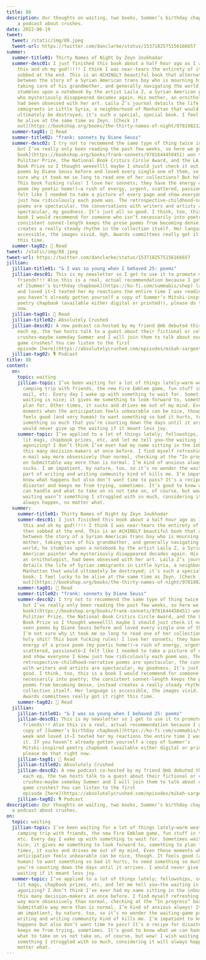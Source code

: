 ```yaml
---
title: 88
description: Our thoughts on waiting, two books, Summer’s birthday chapbook, and
    a podcast about crushes.
date: 2022-06-19
tweet:
  tweet: /static/img/88.jpeg
  tweet-url: https://twitter.com/danclarke/status/1537182575156166657
summer:
  summer-title01: Thirty Names of Night by Zeyn Joukhadar
  summer-desc01: I just finished this book about a half hour ago as I am typing
    this and oh my god!!!!! I think I was near-tears the entirety of it and then
    sobbed at the end. This is an ACHINGLY beautiful book that alternates
    between the story of a Syrian American trans boy who is mourning his mother,
    taking care of his grandmother, and generally navigating the world; he
    stumbles upon a notebook by the artist Laila Z, a Syrian American painter
    who mysteriously disappeared decades again. His mother, an ornithologist,
    had been obsessed with her art. Laila Z’s journal details the life of Syrian
    immigrants in Little Syria, a neighborhood of Manhattan that would
    ultimately be destroyed; it’s such a special, special book. I feel lucky to
    be alive at the same time as Zeyn. [Check it
    out](https://bookshop.org/books/the-thirty-names-of-night/9781982121525)!
  summer-tag01: 📖 Read
  summer-title02: "frank: sonnets by Diane Seuss"
  summer-desc02: I try not to recommend the same type of thing twice in one letter
    but I’ve really only been reading the past few weeks, so here we go! [This
    book](https://bookshop.org/books/frank-sonnets/9781644450451) won the
    Pulitzer Prize, the National Book Critics Circle Award, and the LA Times
    Book Prize so I thought weeeellll maybe I should just check it out. I’d seen
    poems by Diane Seuss before and loved every single one of them, so I’m not
    sure why it took me so long to read one of her collections? But holy shit!
    This book fucking rules! I love her sonnets; they have the energy of a prose
    poem (my poetic home!)—a rush of energy, urgent, scattered, passionate—I
    felt like I needed to take a picture of every page and show everyone I knew
    just how ridiculously each poem was. The retrospective-childhood-narrative
    poems are spectacular, the conversations with writers and artists are
    spectacular, my goodness. It’s just all so good. I think, too, this is a
    book I would recommend for someone who isn’t necessarily into poetry; the
    consistent sonnet-length keeps the prose poems from becoming dense, instead
    creates a really steady rhythm in the collection itself. Her language is
    accessible, the images vivid. Ugh. Awards committees really got it right
    this time.
  summer-tag02: 📖 Read
tweet: /static/img/88.jpeg
tweet-url: https://twitter.com/danclarke/status/1537182575156166657
jillian:
  jillian-title01: "& I was so young when I behaved 25: poems"
  jillian-desc01: This is my newsletter so I get to use it to promote my
    friends!!! Also this is a real, actual recommendation because I got my copy
    of [Summer’s birthday chapbook](https://ko-fi.com/summabis/shop) last week
    and loved it—I texted her my reactions the entire time I was reading it. If
    you haven’t already gotten yourself a copy of Summer’s Mitski-inspired
    poetry chapbook (available either digital or printed!), please do that right
    now.
  jillian-tag01: 📖 Read
  jillian-title02: Absolutely Crushed
  jillian-desc02: A new podcast co-hosted by my friend @mb debuted this week! In
    each ep, the two hosts talk to a guest about their fictional or celebrity
    crushes—maybe someday Summer and I will join them to talk about our video
    game crushes? You can listen to the first
    episode [here](https://absolutelycrushed.com/episodes/mikah-sargent-milo-thatch).
  jillian-tag02: 🎙️ Podcast
title: 88
content:
  on:
    topic: waiting
    jillian-topic: I’ve been waiting for a lot of things lately—warm weather, a
      camping trip with friends, the new Fire Emblem game, fun stuff in the
      mail, etc. Every day I wake up with something to wait for. Sometimes
      waiting is nice; it gives me something to look forward to, something to
      plan for. Other times, it sucks and drives me out of my mind. Even those
      moments when the anticipation feels unbearable can be nice, though. It
      feels good (and very human) to want something so bad it hurts, to need
      something so much that you’re counting down the days until it arrives. I
      would never give up the waiting if it meant less joy.
    summer-topic: I’ve applied to a lot of things lately; fellowships, submitted to
      lit mags, chapbook prizes, etc, and let me tell you—the waiting is
      agonizing? I don’t think I’ve ever had my name sitting in the inboxes of
      this many decision-makers at once before. I find myself refreshing my
      e-mail way more obsessively than normal, checking at the “In progress” box
      on Submittable way more than is normal. I’m kind of anxious always! It
      sucks. I am impatient, by nature, too, so it’s no wonder the waiting-game
      part of writing and writing community kind of kills me. I’m impatient to
      know what happens but also don’t want time to pass? It’s a recipe for
      disaster and keeps me from trying, sometimes. It’s good to know what we
      can handle and what to take on vs not take on, of course, but wow! I wish
      waiting wasn’t something I struggled with so much, considering it will
      always happen, no matter what.
  summer:
    summer-title01: Thirty Names of Night by Zeyn Joukhadar
    summer-desc01: I just finished this book about a half hour ago as I am typing
      this and oh my god!!!!! I think I was near-tears the entirety of it and
      then sobbed at the end. This is an ACHINGLY beautiful book that alternates
      between the story of a Syrian American trans boy who is mourning his
      mother, taking care of his grandmother, and generally navigating the
      world; he stumbles upon a notebook by the artist Laila Z, a Syrian
      American painter who mysteriously disappeared decades again. His mother,
      an ornithologist, had been obsessed with her art. Laila Z’s journal
      details the life of Syrian immigrants in Little Syria, a neighborhood of
      Manhattan that would ultimately be destroyed; it’s such a special, special
      book. I feel lucky to be alive at the same time as Zeyn. [Check it
      out](https://bookshop.org/books/the-thirty-names-of-night/9781982121525)!
    summer-tag01: 📖 Read
    summer-title02: "frank: sonnets by Diane Seuss"
    summer-desc02: I try not to recommend the same type of thing twice in one letter
      but I’ve really only been reading the past few weeks, so here we go! [This
      book](https://bookshop.org/books/frank-sonnets/9781644450451) won the
      Pulitzer Prize, the National Book Critics Circle Award, and the LA Times
      Book Prize so I thought weeeellll maybe I should just check it out. I’d
      seen poems by Diane Seuss before and loved every single one of them, so
      I’m not sure why it took me so long to read one of her collections? But
      holy shit! This book fucking rules! I love her sonnets; they have the
      energy of a prose poem (my poetic home!)—a rush of energy, urgent,
      scattered, passionate—I felt like I needed to take a picture of every page
      and show everyone I knew just how ridiculously each poem was. The
      retrospective-childhood-narrative poems are spectacular, the conversations
      with writers and artists are spectacular, my goodness. It’s just all so
      good. I think, too, this is a book I would recommend for someone who isn’t
      necessarily into poetry; the consistent sonnet-length keeps the prose
      poems from becoming dense, instead creates a really steady rhythm in the
      collection itself. Her language is accessible, the images vivid. Ugh.
      Awards committees really got it right this time.
    summer-tag02: 📖 Read
  jillian:
    jillian-title01: "& I was so young when I behaved 25: poems"
    jillian-desc01: This is my newsletter so I get to use it to promote my
      friends!!! Also this is a real, actual recommendation because I got my
      copy of [Summer’s birthday chapbook](https://ko-fi.com/summabis/shop) last
      week and loved it—I texted her my reactions the entire time I was reading
      it. If you haven’t already gotten yourself a copy of Summer’s
      Mitski-inspired poetry chapbook (available either digital or printed!),
      please do that right now.
    jillian-tag01: 📖 Read
    jillian-title02: Absolutely Crushed
    jillian-desc02: A new podcast co-hosted by my friend @mb debuted this week! In
      each ep, the two hosts talk to a guest about their fictional or celebrity
      crushes—maybe someday Summer and I will join them to talk about our video
      game crushes? You can listen to the first
      episode [here](https://absolutelycrushed.com/episodes/mikah-sargent-milo-thatch).
    jillian-tag02: 🎙️ Podcast
description: Our thoughts on waiting, two books, Summer’s birthday chapbook, and
  a podcast about crushes.
on:
  topic: waiting
  jillian-topic: I’ve been waiting for a lot of things lately—warm weather, a
    camping trip with friends, the new Fire Emblem game, fun stuff in the mail,
    etc. Every day I wake up with something to wait for. Sometimes waiting is
    nice; it gives me something to look forward to, something to plan for. Other
    times, it sucks and drives me out of my mind. Even those moments when the
    anticipation feels unbearable can be nice, though. It feels good (and very
    human) to want something so bad it hurts, to need something so much that
    you’re counting down the days until it arrives. I would never give up the
    waiting if it meant less joy.
  summer-topic: I’ve applied to a lot of things lately; fellowships, submitted to
    lit mags, chapbook prizes, etc, and let me tell you—the waiting is
    agonizing? I don’t think I’ve ever had my name sitting in the inboxes of
    this many decision-makers at once before. I find myself refreshing my e-mail
    way more obsessively than normal, checking at the “In progress” box on
    Submittable way more than is normal. I’m kind of anxious always! It sucks. I
    am impatient, by nature, too, so it’s no wonder the waiting-game part of
    writing and writing community kind of kills me. I’m impatient to know what
    happens but also don’t want time to pass? It’s a recipe for disaster and
    keeps me from trying, sometimes. It’s good to know what we can handle and
    what to take on vs not take on, of course, but wow! I wish waiting wasn’t
    something I struggled with so much, considering it will always happen, no
    matter what.
---
```

